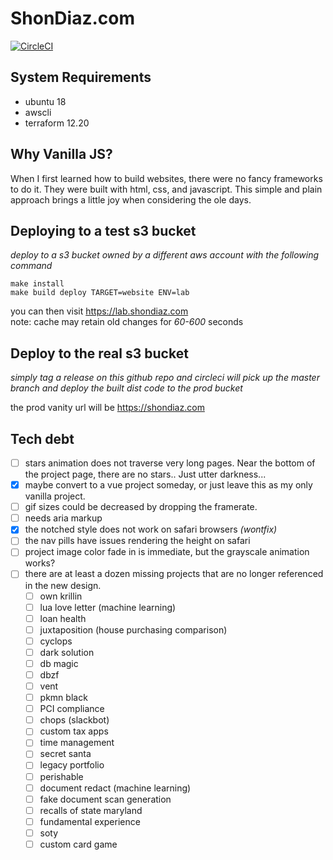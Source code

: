 # ShonDiaz.com
[![CircleCI](https://circleci.com/gh/Wambosa/shon-diaz.svg?style=svg)](https://circleci.com/gh/Wambosa/shon-diaz)

## System Requirements
- ubuntu 18
- awscli
- terraform 12.20

## Why Vanilla JS?
When I first learned how to build websites, there were no fancy frameworks to do it.
They were built with html, css, and javascript. 
This simple and plain approach brings a little joy when considering the ole days.


## Deploying to a test s3 bucket
_deploy to a s3 bucket owned by a different aws account with the following command_

```
make install
make build deploy TARGET=website ENV=lab
```

you can then visit https://lab.shondiaz.com  
note: cache may retain old changes for _60-600_ seconds

## Deploy to the real s3 bucket
_simply tag a release on this github repo and circleci will pick up the master branch and deploy the built dist code to the prod bucket_

the prod vanity url will be https://shondiaz.com


## Tech debt
- [ ] stars animation does not traverse very long pages. Near the bottom of the project page, there are no stars.. Just utter darkness...
- [x] maybe convert to a vue project someday, or just leave this as my only vanilla project.
- [ ] gif sizes could be decreased by dropping the framerate.
- [ ] needs aria markup
- [x] the notched style does not work on safari browsers _(wontfix)_
- [ ] the nav pills have issues rendering the height on safari
- [ ] project image color fade in is immediate, but the grayscale animation works?
- [ ] there are at least a dozen missing projects that are no longer referenced in the new design.
  - [ ] own krillin
  - [ ] lua love letter (machine learning)
  - [ ] loan health
  - [ ] juxtaposition (house purchasing comparison)
  - [ ] cyclops
  - [ ] dark solution
  - [ ] db magic
  - [ ] dbzf
  - [ ] vent
  - [ ] pkmn black
  - [ ] PCI compliance
  - [ ] chops (slackbot)
  - [ ] custom tax apps
  - [ ] time management
  - [ ] secret santa
  - [ ] legacy portfolio
  - [ ] perishable
  - [ ] document redact (machine learning)
  - [ ] fake document scan generation
  - [ ] recalls of state maryland
  - [ ] fundamental experience
  - [ ] soty
  - [ ] custom card game
